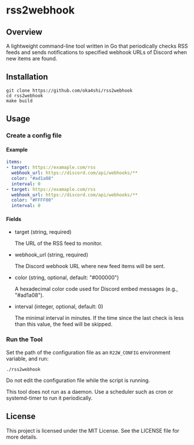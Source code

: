 # rss2webhook
## Overview

A lightweight command-line tool written in Go that periodically checks RSS feeds and sends notifications to specified webhook URLs of Discord when new items are found.

## Installation
```shell
git clone https://github.com/oka4shi/rss2webhook
cd rss2webhook
make build
```

## Usage

### Create a config file
#### Example
```yaml
items:
- target: https://examaple.com/rss
  webhook_url: https://discord.com/api/webhooks/**
  color: "#ad1a08"
  interval: 0
- target: https://examaple.com/rss
  webhook_url: https://discord.com/api/webhooks/**
  color: "#FFFF00"
  interval: 0
```

#### Fields
- target (string, required)

  The URL of the RSS feed to monitor.

- webhook_url (string, required)

  The Discord webhook URL where new feed items will be sent.

- color (string, optional, default: "#000000")

  A hexadecimal color code used for Discord embed messages (e.g., "#ad1a08").

- interval (integer, optional, default: 0)

  The minimal interval in minutes. If the time since the last check is less than this value, the feed will be skipped.

### Run the Tool

Set the path of the configuration file as an `R22W_CONFIG` environment variable, and run:
```
./rss2webhook
```

Do not edit the configuration file while the script is running.

This tool does not run as a daemon. Use a scheduler such as cron or systemd-timer to run it periodically.

## License

This project is licensed under the MIT License. See the LICENSE file for more details.
